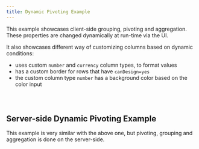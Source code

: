 ```yaml
---
title: Dynamic Pivoting Example
---
```


This example showcases client-side grouping, pivoting and aggregation.
These properties are changed dynamically at run-time via the UI.

It also showcases different way of customizing columns based on dynamic conditions:

- uses custom `number` and `currency` column types, to format values
- has a custom border for rows that have `canDesign=yes`
- the custom column type `number` has a background color based on the color input

<Sandpack deps="react-select">

```tsx file=dynamic-advanced-pivoting-example.page.tsx

```

```tsx file=Settings.tsx

```

```tsx file=types.ts

```

</Sandpack>

## Server-side Dynamic Pivoting Example

This example is very similar with the above one, but pivoting, grouping and aggregation is done on the server-side.

<Sandpack deps="react-select">

```tsx file=dynamic-advanced-pivoting-example.page.tsx

```

```tsx file=Settings.tsx

```

```tsx file=types.ts

```

</Sandpack>
